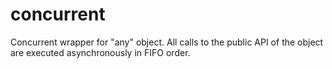 concurrent
==========

Concurrent wrapper for "any" object. All calls to the public API of the object are executed asynchronously in FIFO order.
